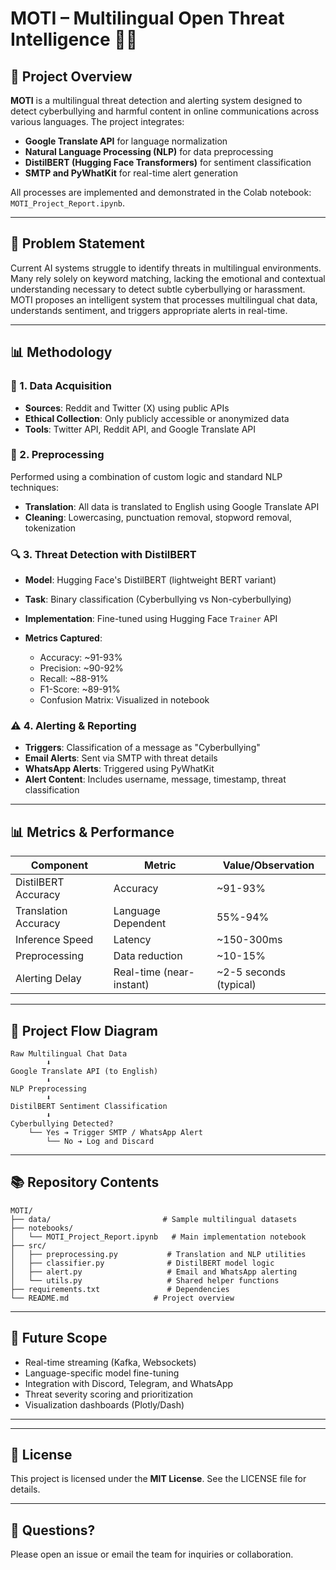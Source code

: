 # MOTI – Multilingual Open Threat Intelligence 🔐🌐

## 🚀 Project Overview

**MOTI** is a multilingual threat detection and alerting system designed to detect cyberbullying and harmful content in online communications across various languages. The project integrates:

* **Google Translate API** for language normalization
* **Natural Language Processing (NLP)** for data preprocessing
* **DistilBERT (Hugging Face Transformers)** for sentiment classification
* **SMTP and PyWhatKit** for real-time alert generation

All processes are implemented and demonstrated in the Colab notebook: `MOTI_Project_Report.ipynb`.

---

## 🔹 Problem Statement

Current AI systems struggle to identify threats in multilingual environments. Many rely solely on keyword matching, lacking the emotional and contextual understanding necessary to detect subtle cyberbullying or harassment. MOTI proposes an intelligent system that processes multilingual chat data, understands sentiment, and triggers appropriate alerts in real-time.

---

## 📊 Methodology

### 📁 1. Data Acquisition

* **Sources**: Reddit and Twitter (X) using public APIs
* **Ethical Collection**: Only publicly accessible or anonymized data
* **Tools**: Twitter API, Reddit API, and Google Translate API

### 🔄 2. Preprocessing

Performed using a combination of custom logic and standard NLP techniques:

* **Translation**: All data is translated to English using Google Translate API
* **Cleaning**: Lowercasing, punctuation removal, stopword removal, tokenization

### 🔍 3. Threat Detection with DistilBERT

* **Model**: Hugging Face's DistilBERT (lightweight BERT variant)
* **Task**: Binary classification (Cyberbullying vs Non-cyberbullying)
* **Implementation**: Fine-tuned using Hugging Face `Trainer` API
* **Metrics Captured**:

  * Accuracy: \~91-93%
  * Precision: \~90-92%
  * Recall: \~88-91%
  * F1-Score: \~89-91%
  * Confusion Matrix: Visualized in notebook

### ⚠️ 4. Alerting & Reporting

* **Triggers**: Classification of a message as "Cyberbullying"
* **Email Alerts**: Sent via SMTP with threat details
* **WhatsApp Alerts**: Triggered using PyWhatKit
* **Alert Content**: Includes username, message, timestamp, threat classification

---

## 📊 Metrics & Performance

| Component            | Metric                   | Value/Observation       |
| -------------------- | ------------------------ | ----------------------- |
| DistilBERT Accuracy  | Accuracy                 | \~91-93%                |
| Translation Accuracy | Language Dependent       | 55%-94%                 |
| Inference Speed      | Latency                  | \~150-300ms             |
| Preprocessing        | Data reduction           | \~10-15%                |
| Alerting Delay       | Real-time (near-instant) | \~2-5 seconds (typical) |

---

## 📅 Project Flow Diagram

```
Raw Multilingual Chat Data
        ⬇️
Google Translate API (to English)
        ⬇️
NLP Preprocessing
        ⬇️
DistilBERT Sentiment Classification
        ⬇️
Cyberbullying Detected?
    └── Yes ➔ Trigger SMTP / WhatsApp Alert
        └── No ➔ Log and Discard
```

---

## 📚 Repository Contents

```
MOTI/
├── data/                         # Sample multilingual datasets
├── notebooks/
│   └── MOTI_Project_Report.ipynb   # Main implementation notebook
├── src/
│   ├── preprocessing.py           # Translation and NLP utilities
│   ├── classifier.py              # DistilBERT model logic
│   ├── alert.py                   # Email and WhatsApp alerting
│   └── utils.py                   # Shared helper functions
├── requirements.txt               # Dependencies
└── README.md                   # Project overview
```

---

## 🤔 Future Scope

* Real-time streaming (Kafka, Websockets)
* Language-specific model fine-tuning
* Integration with Discord, Telegram, and WhatsApp
* Threat severity scoring and prioritization
* Visualization dashboards (Plotly/Dash)

---

---

## 📄 License

This project is licensed under the **MIT License**. See the LICENSE file for details.

---

## 💬 Questions?

Please open an issue or email the team for inquiries or collaboration.
